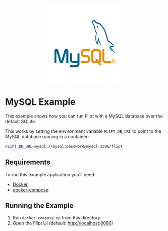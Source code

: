 <p align="center">
    <img src="../../logos/mysql.svg" alt="MySQL" width=250 height=250 />
</p>

# MySQL Example

This example shows how you can run Flipt with a MySQL database over the default SQLite.

This works by setting the environment variable `FLIPT_DB_URL` to point to the MySQL database running in a container:

```bash
FLIPT_DB_URL=mysql://mysql:password@mysql:3306/flipt
```

## Requirements

To run this example application you'll need:

* [Docker](https://docs.docker.com/install/)
* [docker-compose](https://docs.docker.com/compose/install/)

## Running the Example

1. Run `docker-compose up` from this directory
1. Open the Flipt UI (default: [http://localhost:8080](http://localhost:8080))
